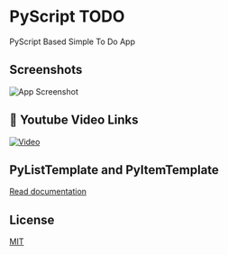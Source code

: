 
# PyScript TODO

PyScript Based Simple To Do App 


## Screenshots

![App Screenshot](https://via.placeholder.com/468x300?text=App+Screenshot+Here)


## 🔗 Youtube Video Links
[![Video](#)](#)

## PyListTemplate and PyItemTemplate

[Read documentation](https://github.com/pyscript/pyscript/blob/fadb4a67e7236dfa33cdc1ba778c5d1c3527f1e1/pyscriptjs/src/pyscript.py)


## License

[MIT](https://choosealicense.com/licenses/mit/)

